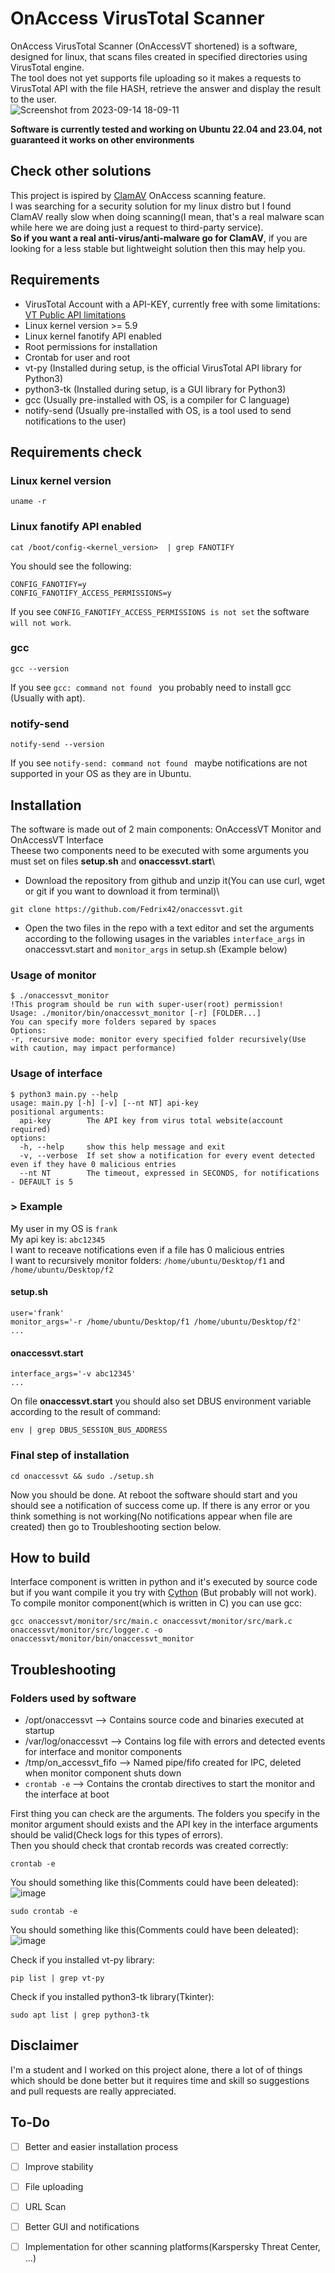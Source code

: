 # OnAccess VirusTotal Scanner
OnAccess VirusTotal Scanner (OnAccessVT shortened) is a software, designed for linux, that scans files created in specified directories using VirusTotal engine.\
The tool does not yet supports file uploading so it makes a requests to VirusTotal API with the file HASH, retrieve the answer and display the result to the user.\
![Screenshot from 2023-09-14 18-09-11](https://github.com/Fedrix42/onaccessvt/assets/144663254/f668a7f8-8e0b-4b65-99b5-551cff1519b8)


**Software is currently tested and working on Ubuntu 22.04 and 23.04, not guaranteed it works on other environments**

## Check other solutions
This project is ispired by [ClamAV](https://www.clamav.net/) OnAccess scanning feature.\
I was searching for a security solution for my linux distro but I found ClamAV really slow when doing scanning(I mean, that's a real malware scan while here we are doing just a request to third-party service).\
**So if you want a real anti-virus/anti-malware go for ClamAV**, if you are looking for a less stable but lightweight solution then this may help you.

## Requirements
  * VirusTotal Account with a API-KEY, currently free with some limitations: [VT Public API limitations](https://developers.virustotal.com/reference/public-vs-premium-api)
  * Linux kernel version >= 5.9
  * Linux kernel fanotify API enabled
  * Root permissions for installation
  * Crontab for user and root
  * vt-py (Installed during setup, is the official VirusTotal API library for Python3)
  * python3-tk (Installed during setup, is a GUI library for Python3)
  * gcc (Usually pre-installed with OS, is a compiler for C language)
  * notify-send (Usually pre-installed with OS, is a tool used to send notifications to the user)

## Requirements check
### Linux kernel version
``` 
uname -r
```
### Linux fanotify API enabled
``` 
cat /boot/config-<kernel_version>  | grep FANOTIFY
```
You should see the following:
```
CONFIG_FANOTIFY=y
CONFIG_FANOTIFY_ACCESS_PERMISSIONS=y
```
If you see ` CONFIG_FANOTIFY_ACCESS_PERMISSIONS is not set ` the software `will not work`.
### gcc
```
gcc --version
```
If you see `gcc: command not found ` you probably need to install gcc (Usually with apt).
### notify-send
```
notify-send --version
```
If you see `notify-send: command not found ` maybe notifications are not supported in your OS as they are in Ubuntu.
## Installation
The software is made out of 2 main components: OnAccessVT Monitor and OnAccessVT Interface\
Theese two components need to be executed with some arguments you must set on files **setup.sh** and **onaccessvt.start**\

* Download the repository from github and unzip it(You can use curl, wget or git if you want to download it from terminal)\
```
git clone https://github.com/Fedrix42/onaccessvt.git
```
* Open the two files in the repo with a text editor and set the arguments according to the following usages in the variables `interface_args` in onaccessvt.start and `monitor_args` in setup.sh (Example below)

### Usage of monitor
```
$ ./onaccessvt_monitor
!This program should be run with super-user(root) permission!
Usage: ./monitor/bin/onaccessvt_monitor [-r] [FOLDER...]
You can specify more folders separed by spaces
Options: 
-r, recursive mode: monitor every specified folder recursively(Use with caution, may impact performance)
```
### Usage of interface
```
$ python3 main.py --help
usage: main.py [-h] [-v] [--nt NT] api-key
positional arguments:
  api-key        The API key from virus total website(account required)
options:
  -h, --help     show this help message and exit
  -v, --verbose  If set show a notification for every event detected even if they have 0 malicious entries
  --nt NT        The timeout, expressed in SECONDS, for notifications - DEFAULT is 5
```

### > Example
My user in my OS is `frank`\
My api key is: `abc12345`\
I want to receave notifications even if a file has 0 malicious entries\
I want to recursively monitor folders: `/home/ubuntu/Desktop/f1` and `/home/ubuntu/Desktop/f2`
#### setup.sh
```
user='frank'
monitor_args='-r /home/ubuntu/Desktop/f1 /home/ubuntu/Desktop/f2'
...
```

#### onaccessvt.start
```
interface_args='-v abc12345'
...
```
On file **onaccessvt.start** you should also set DBUS environment variable according to the result of command:
```
env | grep DBUS_SESSION_BUS_ADDRESS  
```

### Final step of installation
```
cd onaccessvt && sudo ./setup.sh
```
Now you should be done. At reboot the software should start and you should see a notification of success come up.
If there is any error or you think something is not working(No notifications appear when file are created) then go to Troubleshooting section below.

## How to build
Interface component is written in python and it's executed by source code but if you want compile it you try with [Cython](https://cython.org/) (But probably will not work).
To compile monitor component(which is written in C) you can use gcc:
```
gcc onaccessvt/monitor/src/main.c onaccessvt/monitor/src/mark.c onaccessvt/monitor/src/logger.c -o onaccessvt/monitor/bin/onaccessvt_monitor
```

## Troubleshooting
### Folders used by software
  * /opt/onaccessvt --> Contains source code and binaries executed at startup
  * /var/log/onaccessvt --> Contains log file with errors and detected events for interface and monitor components
  * /tmp/on_accessvt_fifo --> Named pipe/fifo created for IPC, deleted when monitor component shuts down
  * `crontab -e` --> Contains the crontab directives to start the monitor and the interface at boot

First thing you can check are the arguments. The folders you specify in the monitor argument should exists and the API key in the interface arguments should be valid(Check logs for this types of errors).\
Then you should check that crontab records was created correctly:
```
crontab -e
```
You should something like this(Comments could have been deleated):\
![image](https://github.com/Fedrix42/onaccessvt/assets/144663254/e52cda74-d446-4742-af85-9f183f949fb9)
```
sudo crontab -e
```
You should something like this(Comments could have been deleated):\
![image](https://github.com/Fedrix42/onaccessvt/assets/144663254/e01318b3-bd19-48bc-bf97-dcaf76ed9d62)

Check if you installed vt-py library:
```
pip list | grep vt-py
```
Check if you installed python3-tk library(Tkinter):
```
sudo apt list | grep python3-tk
```

## Disclaimer
I'm a student and I worked on this project alone, there a lot of of things which should be done better but it requires time and skill so suggestions and pull requests are really appreciated.

## To-Do
 - [ ] Better and easier installation process
 - [ ] Improve stability
 - [ ] File uploading
 - [ ] URL Scan
 - [ ] Better GUI and notifications
 - [ ] Implementation for other scanning platforms(Karspersky Threat Center, ...)




